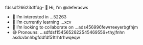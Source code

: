 fdssdf26623dffdg- 👋 Hi, I’m @deferasws
- 👀 I’m interested in ...52263
- 🌱 I’m currently learning ...xcv
- 💞️ I’m looking to collaborate on ...ads456996fewrreeyerbgfhjm
- 😄 Pronouns: ...sdfdsf1545652622545469556+thyjfnhn
asdcvbnhbgfddfdf51trhtrhwqeqw
<!---5445sdf455dhf5445gdfdffwewf
deferasws/deferasws is a ✨ special ✨ repository because its `README.md` (this file) appears on your GitHub profile.475zxcczxzgjhmjhf
ytrte
cfb
ewfe
